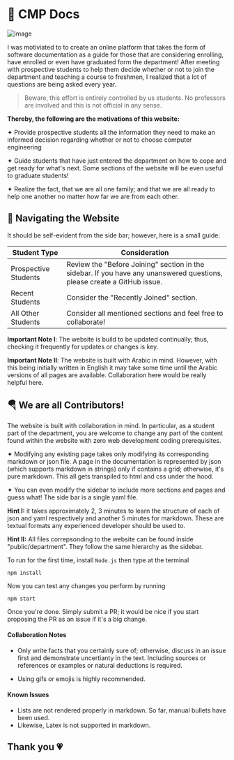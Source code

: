 # 🧁 CMP Docs

![image](https://i.imgur.com/YkpXfRH.png)

I was motiviated to to create an online platform that takes the form of software documentation as a guide for those that are considering enrolling, have enrolled or even have graduated form the department! After meeting with prospective students to help them decide whether or not to join the department and teaching a course to freshmen, I realized that a lot of questions are being asked every year.

> Beware, this effort is entirely controlled by us students. No professors are involved and this is not official in any sense.


**Thereby, the following are the motivations of this website:**

✦ Provide prospective students all the information they need to make an informed decision regarding 
whether or not to choose computer engineering

✦ Guide students that have just entered the department on how to cope and get ready for what's next. Some sections of the website will be even useful to graduate students!

✦ Realize the fact, that we are all one family; and that we are all ready to help one another no matter how far we are from each other.

## 🚆 Navigating the Website

It should be self-evident from the side bar; however, here is a small guide:

| Student Type         | Consideration                                   |
|----------------------|-------------------------------------------------|
| Prospective Students | Review the "Before Joining" section in the sidebar. If you have any unanswered questions, please create a GitHub issue. |
| Recent Students      | Consider the "Recently Joined" section.         |
| All Other Students   | Consider all mentioned sections and feel free to collaborate! |

**Important Note I**: The website is build to be updated continually; thus, checking it frequently for updates or changes is key.

**Important Note II**: The website is built with Arabic in mind. However, with this being initially written in English it may take some time until the Arabic versions of all pages are available. Collaboration here would be really helpful here.


## 🪂 We are all Contributors!

The website is built with collaboration in mind. In particular, as a student part of the department, you are welcome to change any part of the content found within the website with zero web development coding prerequisites. 

✦ Modifying any existing page takes only modifying its corresponding markdown or json file. A page in the documentation is represented by json (which supports markdown in strings) only if contains a grid; otherwise, it's pure markdown. This all gets transpiled to html and css under the hood.

✦ You can even modify the sidebar to include more sections and pages and guess what! The side bar is a single yaml file.

**Hint I:** it takes approximately 2, 3 minutes to learn the structure of each of json and yaml respectively and another 5 minutes for markdown. These are textual formats any experienced developer should be used to. 

**Hint II:** All files correpsonding to the website can be found inside "public/department". They follow the same hierarchy as the sidebar.

To run for the first time, install `Node.js` then type at the terminal
```
npm install
```
Now you can test any changes you perform by running
```
npm start
```

Once you're done. Simply submit a PR; it would be nice if you start proposing the PR as an issue if it's a big change.

#### Collaboration Notes

- Only write facts that you certainly sure of; otherwise, discuss in an issue first and demonstrate uncertianty in the text. Including sources or references or examples or natural deductions is required.

- Using gifs or emojis is highly recommended.

#### Known Issues

- Lists are not rendered properly in markdown. So far, manual bullets have been used.
- Likewise, Latex is not supported in markdown.

## Thank you 💗